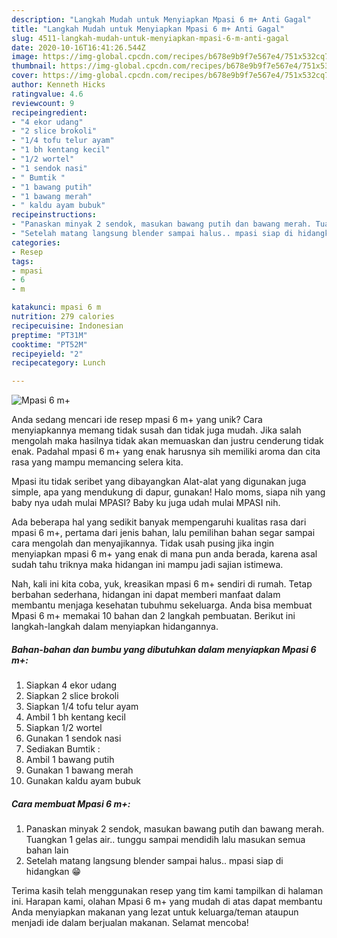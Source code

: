```yaml
---
description: "Langkah Mudah untuk Menyiapkan Mpasi 6 m+ Anti Gagal"
title: "Langkah Mudah untuk Menyiapkan Mpasi 6 m+ Anti Gagal"
slug: 4511-langkah-mudah-untuk-menyiapkan-mpasi-6-m-anti-gagal
date: 2020-10-16T16:41:26.544Z
image: https://img-global.cpcdn.com/recipes/b678e9b9f7e567e4/751x532cq70/mpasi-6-m-foto-resep-utama.jpg
thumbnail: https://img-global.cpcdn.com/recipes/b678e9b9f7e567e4/751x532cq70/mpasi-6-m-foto-resep-utama.jpg
cover: https://img-global.cpcdn.com/recipes/b678e9b9f7e567e4/751x532cq70/mpasi-6-m-foto-resep-utama.jpg
author: Kenneth Hicks
ratingvalue: 4.6
reviewcount: 9
recipeingredient:
- "4 ekor udang"
- "2 slice brokoli"
- "1/4 tofu telur ayam"
- "1 bh kentang kecil"
- "1/2 wortel"
- "1 sendok nasi"
- " Bumtik "
- "1 bawang putih"
- "1 bawang merah"
- " kaldu ayam bubuk"
recipeinstructions:
- "Panaskan minyak 2 sendok, masukan bawang putih dan bawang merah. Tuangkan 1 gelas air.. tunggu sampai mendidih lalu masukan semua bahan lain"
- "Setelah matang langsung blender sampai halus.. mpasi siap di hidangkan 😁"
categories:
- Resep
tags:
- mpasi
- 6
- m

katakunci: mpasi 6 m 
nutrition: 279 calories
recipecuisine: Indonesian
preptime: "PT31M"
cooktime: "PT52M"
recipeyield: "2"
recipecategory: Lunch

---
```



![Mpasi 6 m+](https://img-global.cpcdn.com/recipes/b678e9b9f7e567e4/751x532cq70/mpasi-6-m-foto-resep-utama.jpg)

Anda sedang mencari ide resep mpasi 6 m+ yang unik? Cara menyiapkannya memang tidak susah dan tidak juga mudah. Jika salah mengolah maka hasilnya tidak akan memuaskan dan justru cenderung tidak enak. Padahal mpasi 6 m+ yang enak harusnya sih memiliki aroma dan cita rasa yang mampu memancing selera kita.

Mpasi itu tidak seribet yang dibayangkan Alat-alat yang digunakan juga simple, apa yang mendukung di dapur, gunakan! Halo moms, siapa nih yang baby nya udah mulai MPASI? Baby ku juga udah mulai MPASI nih.

Ada beberapa hal yang sedikit banyak mempengaruhi kualitas rasa dari mpasi 6 m+, pertama dari jenis bahan, lalu pemilihan bahan segar sampai cara mengolah dan menyajikannya. Tidak usah pusing jika ingin menyiapkan mpasi 6 m+ yang enak di mana pun anda berada, karena asal sudah tahu triknya maka hidangan ini mampu jadi sajian istimewa.


Nah, kali ini kita coba, yuk, kreasikan mpasi 6 m+ sendiri di rumah. Tetap berbahan sederhana, hidangan ini dapat memberi manfaat dalam membantu menjaga kesehatan tubuhmu sekeluarga. Anda bisa membuat Mpasi 6 m+ memakai 10 bahan dan 2 langkah pembuatan. Berikut ini langkah-langkah dalam menyiapkan hidangannya.

<!--inarticleads1-->

##### Bahan-bahan dan bumbu yang dibutuhkan dalam menyiapkan Mpasi 6 m+:

1. Siapkan 4 ekor udang
1. Siapkan 2 slice brokoli
1. Siapkan 1/4 tofu telur ayam
1. Ambil 1 bh kentang kecil
1. Siapkan 1/2 wortel
1. Gunakan 1 sendok nasi
1. Sediakan  Bumtik :
1. Ambil 1 bawang putih
1. Gunakan 1 bawang merah
1. Gunakan  kaldu ayam bubuk




<!--inarticleads2-->

##### Cara membuat Mpasi 6 m+:

1. Panaskan minyak 2 sendok, masukan bawang putih dan bawang merah. Tuangkan 1 gelas air.. tunggu sampai mendidih lalu masukan semua bahan lain
1. Setelah matang langsung blender sampai halus.. mpasi siap di hidangkan 😁




Terima kasih telah menggunakan resep yang tim kami tampilkan di halaman ini. Harapan kami, olahan Mpasi 6 m+ yang mudah di atas dapat membantu Anda menyiapkan makanan yang lezat untuk keluarga/teman ataupun menjadi ide dalam berjualan makanan. Selamat mencoba!
